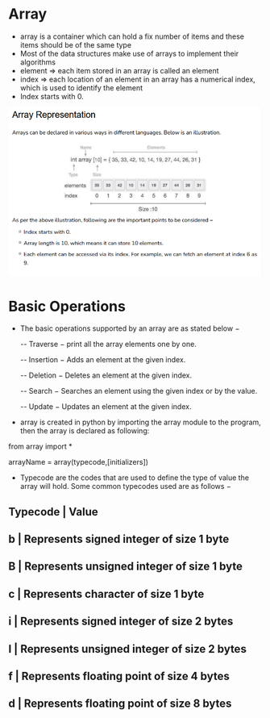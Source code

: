 # Array 
- array is a container which can hold a fix number of items and these items should be of the same type
- Most of the data structures make use of arrays to implement their algorithms
- element => each item stored in an array is called an element
- index   => each location of an element in an array has a numerical index, which is used to identify the element
- Index starts with 0.


![Array representation](image.png)

# Basic Operations
- The basic operations supported by an array are as stated below −

    -- Traverse − print all the array elements one by one.

    -- Insertion − Adds an element at the given index.

    -- Deletion − Deletes an element at the given index.

    -- Search − Searches an element using the given index or by the value.

    -- Update − Updates an element at the given index.

- array is created in python by importing the array module to the program, then the array is declared as following:

from array import *

arrayName = array(typecode,[initializers])

- Typecode are the codes that are used to define the type of value the array will hold. Some common typecodes used are as follows −




Typecode  |	Value
---     
b 	      |    Represents signed integer of size 1 byte
---
B 	      |    Represents unsigned integer of size 1 byte
---
c 	      |    Represents character of size 1 byte
---
i 	      |    Represents signed integer of size 2 bytes
---
I 	      |    Represents unsigned integer of size 2 bytes
---
f 	      |    Represents floating point of size 4 bytes
---
d 	      |    Represents floating point of size 8 bytes
---

